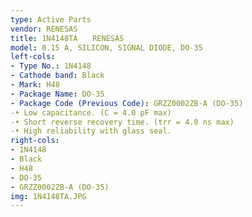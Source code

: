 ```yaml
---
type: Active Parts
vendor: RENESAS
title: 1N4148TA　　RENESAS
model: 0.15 A, SILICON, SIGNAL DIODE, DO-35
left-cols:
- Type No.: 1N4148
- Cathode band: Black
- Mark: H48
- Package Name: DO-35
- Package Code (Previous Code): GRZZ0002ZB-A (DO-35)
-• Low capacitance. (C = 4.0 pF max)
-• Short reverse recovery time. (trr = 4.0 ns max)
-• High reliability with glass seal.
right-cols:
- 1N4148
- Black
- H48
- DO-35
- GRZZ0002ZB-A (DO-35)
img: 1N4148TA.JPG
---
```

